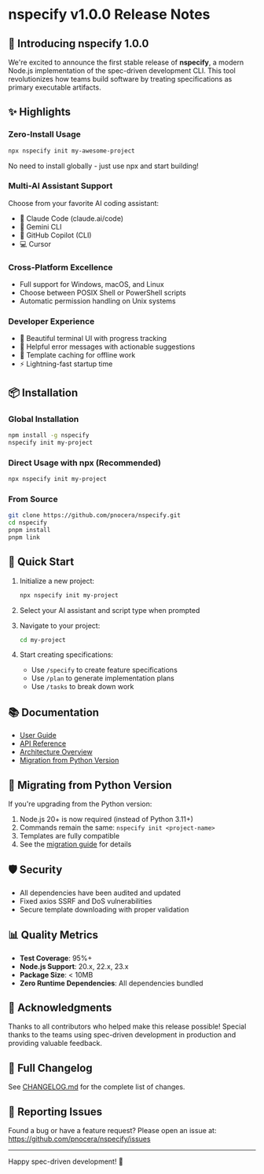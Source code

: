 # nspecify v1.0.0 Release Notes

## 🎉 Introducing nspecify 1.0.0

We're excited to announce the first stable release of **nspecify**, a modern Node.js implementation of the spec-driven development CLI. This tool revolutionizes how teams build software by treating specifications as primary executable artifacts.

## ✨ Highlights

### Zero-Install Usage
```bash
npx nspecify init my-awesome-project
```
No need to install globally - just use npx and start building!

### Multi-AI Assistant Support
Choose from your favorite AI coding assistant:
- 🤖 Claude Code (claude.ai/code)
- 💎 Gemini CLI
- 🐙 GitHub Copilot (CLI)
- 💻 Cursor

### Cross-Platform Excellence
- Full support for Windows, macOS, and Linux
- Choose between POSIX Shell or PowerShell scripts
- Automatic permission handling on Unix systems

### Developer Experience
- 🎨 Beautiful terminal UI with progress tracking
- 📝 Helpful error messages with actionable suggestions
- 💾 Template caching for offline work
- ⚡ Lightning-fast startup time

## 📦 Installation

### Global Installation
```bash
npm install -g nspecify
nspecify init my-project
```

### Direct Usage with npx (Recommended)
```bash
npx nspecify init my-project
```

### From Source
```bash
git clone https://github.com/pnocera/nspecify.git
cd nspecify
pnpm install
pnpm link
```

## 🚀 Quick Start

1. Initialize a new project:
   ```bash
   npx nspecify init my-project
   ```

2. Select your AI assistant and script type when prompted

3. Navigate to your project:
   ```bash
   cd my-project
   ```

4. Start creating specifications:
   - Use `/specify` to create feature specifications
   - Use `/plan` to generate implementation plans
   - Use `/tasks` to break down work

## 📚 Documentation

- [User Guide](https://github.com/pnocera/nspecify/tree/main/README.md)
- [API Reference](https://github.com/pnocera/nspecify/tree/main/docs/API.md)
- [Architecture Overview](https://github.com/pnocera/nspecify/tree/main/docs/ARCHITECTURE.md)
- [Migration from Python Version](https://github.com/pnocera/nspecify/tree/main/examples/migration-guide.md)

## 🔄 Migrating from Python Version

If you're upgrading from the Python version:
1. Node.js 20+ is now required (instead of Python 3.11+)
2. Commands remain the same: `nspecify init <project-name>`
3. Templates are fully compatible
4. See the [migration guide](https://github.com/pnocera/nspecify/tree/main/examples/migration-guide.md) for details

## 🛡️ Security

- All dependencies have been audited and updated
- Fixed axios SSRF and DoS vulnerabilities
- Secure template downloading with proper validation

## 📊 Quality Metrics

- **Test Coverage**: 95%+
- **Node.js Support**: 20.x, 22.x, 23.x
- **Package Size**: < 10MB
- **Zero Runtime Dependencies**: All dependencies bundled

## 🙏 Acknowledgments

Thanks to all contributors who helped make this release possible! Special thanks to the teams using spec-driven development in production and providing valuable feedback.

## 📝 Full Changelog

See [CHANGELOG.md](https://github.com/pnocera/nspecify/tree/main/CHANGELOG.md) for the complete list of changes.

## 🐛 Reporting Issues

Found a bug or have a feature request? Please open an issue at:
https://github.com/pnocera/nspecify/issues

---

Happy spec-driven development! 🚀